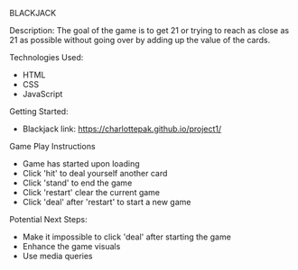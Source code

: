 BLACKJACK 


Description:
The goal of the game is to get 21 or trying to reach as close as 21 as possible without going over by adding up the value of the cards. 


Technologies Used:
- HTML
- CSS
- JavaScript


Getting Started:
- Blackjack link: 
https://charlottepak.github.io/project1/


Game Play Instructions
- Game has started upon loading
- Click 'hit' to deal yourself another card
- Click 'stand' to end the game
- Click 'restart' clear the current game
- Click 'deal' after 'restart' to start a new game


Potential Next Steps:
- Make it impossible to click 'deal' after starting the game
- Enhance the game visuals
- Use media queries 

